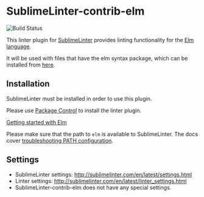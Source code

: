 # SublimeLinter-contrib-elm

![Build Status](https://github.com/alegemaate/SublimeLinter-contrib-elm/workflows/flake8/badge.svg)

This linter plugin for [SublimeLinter](https://github.com/SublimeLinter/SublimeLinter) provides linting functionality for the [Elm language](http://elm-lang.org).

It will be used with files that have the elm syntax package, which can be installed from [here](http://github.com/deadfoxygrandpa/Elm.tmLanguage).

## Installation

SublimeLinter must be installed in order to use this plugin.

Please use [Package Control](https://packagecontrol.io) to install the linter plugin.

[Getting started with Elm](https://guide.elm-lang.org/install/)

Please make sure that the path to `elm` is available to SublimeLinter.
The docs cover [troubleshooting PATH configuration](http://sublimelinter.com/en/latest/troubleshooting.html#finding-a-linter-executable).

## Settings

- SublimeLinter settings: http://sublimelinter.com/en/latest/settings.html
- Linter settings: http://sublimelinter.com/en/latest/linter_settings.html
- SublimeLinter-contrib-elm does not have any special settings.
